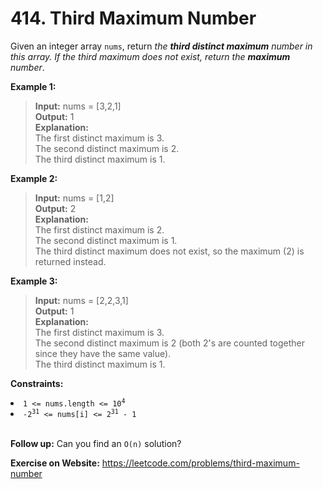 # 414. Third Maximum Number

Given an integer array `nums`, return *the **third distinct maximum** number in this array. If the third maximum does not exist, return the **maximum** number*.

 

**Example 1:**

> **Input:** nums = [3,2,1]  
**Output:** 1  
**Explanation:**  
The first distinct maximum is 3.  
The second distinct maximum is 2.  
The third distinct maximum is 1.

**Example 2:**

> **Input:** nums = [1,2]  
**Output:** 2  
**Explanation:**  
The first distinct maximum is 2.  
The second distinct maximum is 1.  
The third distinct maximum does not exist, so the maximum (2) is returned instead.

**Example 3:**

> **Input:** nums = [2,2,3,1]  
**Output:** 1  
**Explanation:**  
The first distinct maximum is 3.  
The second distinct maximum is 2 (both 2's are counted together since they have the same value).  
The third distinct maximum is 1.
 

**Constraints:**

<li><code>1 &lt;= nums.length &lt;= 10<sup>4</sup></code></li>
<li><code>-2<sup>31</sup> &lt;= nums[i] &lt;= 2<sup>31</sup> - 1</code></li>
 
 <br/>

**Follow up:** Can you find an `O(n)` solution?

**Exercise on Website:** https://leetcode.com/problems/third-maximum-number